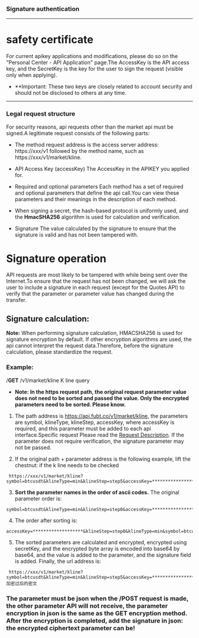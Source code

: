 ### Signature authentication
---
# safety certificate

For current apikey applications and modifications, please do so on the "Personal Center - API Application" page.The AccessKey is the API access key, and the SecretKey is the key for the user to sign the request (visible only when applying).



* **Important: These two keys are closely related to account security and should not be disclosed to others at any time.
---
### Legal request structure

For security reasons, api requests other than the market api must be signed.A legitimate request consists of the following parts:



- The method request address is the access server address: https://xxx/v1 followed by the method name, such as https://xxx/v1/market/kline.



- API Access Key (accessKey) The AccessKey in the APIKEY you applied for.



- Required and optional parameters Each method has a set of required and optional parameters that define the api call.You can view these parameters and their meanings in the description of each method.



- When signing a secret, the hash-based protocol is uniformly used, and the **HmacSHA256** algorithm is used for calculation and verification.



- Signature The value calculated by the signature to ensure that the signature is valid and has not been tampered with.



# Signature operation

API requests are most likely to be tampered with while being sent over the Internet.To ensure that the request has not been changed, we will ask the user to include a signature in each request (except for the Quotes API) to verify that the parameter or parameter value has changed during the transfer.



## Signature calculation:

**Note:** When performing signature calculation, HMACSHA256 is used for signature encryption by default. If other encryption algorithms are used, the api cannot interpret the request data.Therefore, before the signature calculation, please standardize the request.



### Example:

/**GET** /v1/market/kline K line query



- **Note: In the https request path, the original request parameter value does not need to be sorted and passed the value. Only the encrypted parameters need to be sorted. Please know.**

1. The path address is https://api.fubt.co/v1/market/kline, the parameters are symbol, klineType, klineStep, accessKey, where accessKey is required, and this parameter must be added to each api interface.Specific request Please read the <a href="https://github.com/bizuyun/API/blob/master/docs/English_Request_Description.md">Request Description</a>. If the parameter does not require verification, the signature parameter may not be passed.

2. If the original path + parameter address is the following example, lift the chestnut: if the k line needs to be checked
```
 https://xxx/v1/market/kline?symbol=btcusdt&klineType=min&klineStep=step5&accessKey=*******************
```
3. **Sort the parameter names in the order of ascii codes.** The original parameter order is:
```
symbol=btcusdt&klineType=min&klineStep=step0&accessKey=*******************
```
4. The order after sorting is:
```
accessKey=*******************&klineStep=step0&klineType=min&symbol=btcusdt
```
5. The sorted parameters are calculated and encrypted, encrypted using secretKey, and the encrypted byte array is encoded into base64 by base64, and the value is added to the parameter, and the signature field is added. Finally, the url address is:
```
 https://xxx/v1/market/kline?symbol=btcusdt&klineType=min&klineStep=step5&accessKey=*******************&signature=加密过后的密文
```
### The parameter must be json when the /**POST** request is made, the other parameter API will not receive, the parameter encryption in json is the same as the GET encryption method. After the encryption is completed, add the signature in json: the encrypted ciphertext parameter can be!
